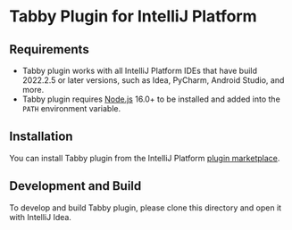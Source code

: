 # Tabby Plugin for IntelliJ Platform

## Requirements
- Tabby plugin works with all IntelliJ Platform IDEs that have build 2022.2.5 or later versions, such as Idea, PyCharm, Android Studio, and more.
- Tabby plugin requires [Node.js](https://nodejs.org) 16.0+ to be installed and added into the `PATH` environment variable.

## Installation
You can install Tabby plugin from the IntelliJ Platform [plugin marketplace](https://plugins.jetbrains.com/plugin/22379-tabby).

## Development and Build
To develop and build Tabby plugin, please clone this directory and open it with IntelliJ Idea.